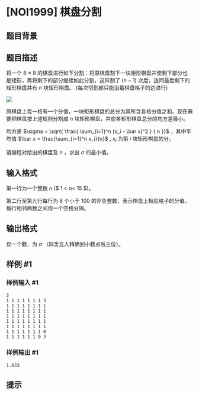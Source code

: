 # [NOI1999] 棋盘分割

## 题目背景



## 题目描述

将一个 8 $\times$ 8 的棋盘进行如下分割：将原棋盘割下一块矩形棋盘并使剩下部分也是矩形，再将剩下的部分继续如此分割，这样割了 $(n-1)$ 次后，连同最后剩下的矩形棋盘共有 $n$ 块矩形棋盘。 (每次切割都只能沿着棋盘格子的边进行)


![](https://cdn.luogu.com.cn/upload/image_hosting/ivf3ggl3.png)


原棋盘上每一格有一个分值，一块矩形棋盘的总分为其所含各格分值之和。现在需要把棋盘按上述规则分割成 $n$ 块矩形棋盘，并使各矩形棋盘总分的均方差最小。


均方差 $\sigma = \sqrt{ \frac{ \sum_{i=1}^n (x_i - \bar x)^2 } { n }}$                ，其中平均值 $\bar x = \frac{\sum_{i=1}^n x_i}{n}$ ,  $x_i$ 为第 $i$ 块矩形棋盘的分。


请编程对给出的棋盘及 $n$ ，求出 $\sigma$ 的最小值。


## 输入格式

第一行为一个整数 $n$ ($ 1 < n< 15 $)。


第二行至第九行每行为 $8$ 个小于 $100$ 的非负整数，表示棋盘上相应格子的分值。每行相邻两数之间用一个空格分隔。


## 输出格式

仅一个数，为 $\sigma$ （四舍五入精确到小数点后三位）。

## 样例 #1

### 样例输入 #1
```
3
1 1 1 1 1 1 1 3
1 1 1 1 1 1 1 1
1 1 1 1 1 1 1 1
1 1 1 1 1 1 1 1
1 1 1 1 1 1 1 1
1 1 1 1 1 1 1 1
1 1 1 1 1 1 1 0
1 1 1 1 1 1 0 3
```

### 样例输出 #1

```
1.633
```

## 提示


